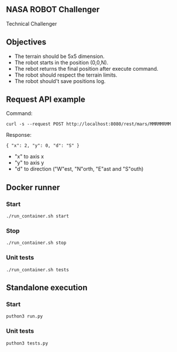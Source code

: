 ## NASA ROBOT Challenger

Technical Challenger

## Objectives

* The terrain should be 5x5 dimension.
* The robot starts in the position (0,0,N).
* The rebot returns the final position after execute command.
* The robot should respect the terrain limits.
* The robot should't save positions log.

## Request API example

Command:

`curl -s --request POST http://localhost:8080/rest/mars/MMRMMRMM`

Response:

```
{ "x": 2, "y": 0, "d": "S" }
```

* "x" to axis x
* "y" to axis y
* "d" to direction ("W"est, "N"orth, "E"ast and "S"outh)

## Docker runner

### Start

`./run_container.sh start`

### Stop

`./run_container.sh stop`

### Unit tests

`./run_container.sh tests`

## Standalone execution

### Start

`puthon3 run.py`

### Unit tests

`puthon3 tests.py`
